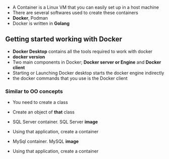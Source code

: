 * A Container is a Linux VM that you can easily set up in a host machine
* There are several softwares used to create these containers
* **Docker**, Podman
* Docker is written in **Golang**

## Getting started working with Docker

* **Docker Desktop** contains all the tools required to work with docker
* **docker version**
* Two main components in Docker; **Docker server or Engine** and **Docker client**
* Starting or Launching Docker desktop starts the docker engine indirectly
* the docker commands that you use is the Docker client
 

### Similar to OO concepts

* You need to create a class
* Create an object of **that** class

* SQL Server container. SQL Server **image**
* Using that application, create a container

* MySql container. MySQL **image**
* Using that application, create a container

 